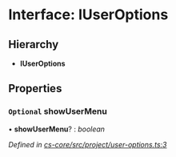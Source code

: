 # Interface: IUserOptions

## Hierarchy

* **IUserOptions**

## Properties

### `Optional` showUserMenu

• **showUserMenu**? : *boolean*

*Defined in [cs-core/src/project/user-options.ts:3](https://github.com/TNOCS/csnext/blob/40018c3a/packages/cs-core/src/project/user-options.ts#L3)*
